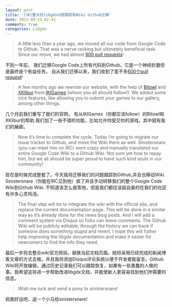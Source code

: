 ```yaml
---
layout: post
title: '[译]重大的libgdx问题跟踪和Wiki Github迁移'
date: 2013-09-15 02:41
comments: true
categories: Libgdx
---
```

> A little less than a year ago, we moved all our code from Google Code to Github. That was a nerve racking but ultimately beneficial task. Since our move, we had almost [600 pull requests](https://github.com/libgdx/libgdx/pulls?direction=desc&page=1&sort=created&state=closed)!

不到一年前， 我们迁移Google Code上所有代码到Github。它是一个神经折磨但是最终是个有益任务。 自从我们迁移以来，我们收到了差不多[600个pull request](https://github.com/libgdx/libgdx/pulls?direction=desc&page=1&sort=created&state=closed)!

> A few months ago we rewrote our website, with the help of [Bitowl](https://twitter.com/bitowl) and [XKlibur](https://twitter.com/Xklibur_clab) from [IKIGames](https://twitter.com/superikigames) (whom you all should follow!). We added some nice features, like allowing you to submit your games to our gallery, among other things.

几个月前我们重写了我们的官网， 有从IKIGames（你都应该follow）的Bitowl和XKlibur的帮助.我们加了一些不错的功能，比如允许你提交你的游戏，其中就有我们的展廊。

> Now it’s time to complete the cycle. Today i’m going to migrate our issue tracker to Github, and move the Wiki there as well. Sinistersnare (you can meet him on IRC) went crazy and manually translated our entire Google Code Wiki to a Github Wiki. Not sure yet how to repay him, but we all should be super proud to have such kind souls in our community!

现在是时候完成整套了。今天我将迁移我们的问题跟踪到Github,并且也移动Wiki. Sinistersnare（你能在IRC见到他）疯了并且手动转移我们的整个Google Code Wiki到Github Wiki. 不知道该怎么报答他，但是我们都应该超自豪的在我们的社区有许多心灵鸡汤。

> The final step will be to integrate the wiki with the official site, and replace the current documentation page. This will be done in a similar way as it’s already done for the news blog posts. And i will add a comment system via Disqus so folks can leave comments. The Github Wiki will be publicly editable, through the history we can track if someone does something stupid and revert. I hope this will futher help improving the libgdx documentation and make it easier for newcomers to find the info they need.

最后一步将去整合wiki官方网站，替换当前文档页面。她将采用已经完成的新闻博客文章的方式去做。并且我将添加Disqus评论系统以便于开发者能留言。Github Wiki将开放编辑，通过历史记录我们可以跟踪恢复，如果有一些愚蠢的人做的事。我希望这将进一步帮助改进libgdx文档，并能使新人更容易找到他们所需要的信息。

> Wish me luck and send a pony to sinistersnare!

祝我好运吧，送一个小马给sinistersnare!